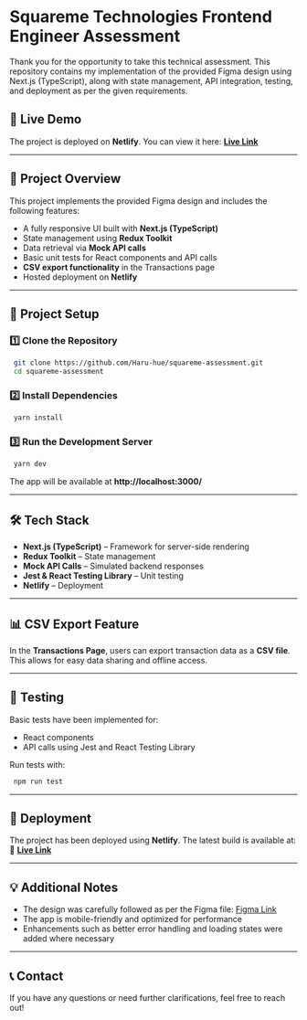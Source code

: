 # Squareme Technologies Frontend Engineer Assessment

Thank you for the opportunity to take this technical assessment. This repository contains my implementation of the provided Figma design using Next.js (TypeScript), along with state management, API integration, testing, and deployment as per the given requirements.

## 🚀 Live Demo  
The project is deployed on **Netlify**. You can view it here: **[Live Link](https://josh-squareme.netlify.app/)**  

---

## 📌 Project Overview  
This project implements the provided Figma design and includes the following features:

- A fully responsive UI built with **Next.js (TypeScript)**  
- State management using **Redux Toolkit**  
- Data retrieval via **Mock API calls**  
- Basic unit tests for React components and API calls  
- **CSV export functionality** in the Transactions page  
- Hosted deployment on **Netlify**  

---

## 📂 Project Setup  

### 1️⃣ Clone the Repository  
```bash
 git clone https://github.com/Haru-hue/squareme-assessment.git
 cd squareme-assessment
```

### 2️⃣ Install Dependencies  
```bash
 yarn install
```

### 3️⃣ Run the Development Server  
```bash
 yarn dev
```
The app will be available at **http://localhost:3000/**  

---

## 🛠️ Tech Stack  
- **Next.js (TypeScript)** – Framework for server-side rendering  
- **Redux Toolkit** – State management  
- **Mock API Calls** – Simulated backend responses  
- **Jest & React Testing Library** – Unit testing  
- **Netlify** – Deployment  

---

## 📊 CSV Export Feature  
In the **Transactions Page**, users can export transaction data as a **CSV file**. This allows for easy data sharing and offline access.  

---

## 🧪 Testing  
Basic tests have been implemented for:

- React components  
- API calls using Jest and React Testing Library  

Run tests with:
```bash
 npm run test
```

---

## 🚀 Deployment  
The project has been deployed using **Netlify**. The latest build is available at:  
🔗 **[Live Link](https://josh-squareme.netlify.app/)**  

---

## 💡 Additional Notes  
- The design was carefully followed as per the Figma file: [Figma Link](https://www.figma.com/file/UNjwFQlxDxtt0lA13kZBgG/Frontend-Test?type=design&node-id=0%3A1&mode=design&t=HvlmmDbkNziW2kNy-1)  
- The app is mobile-friendly and optimized for performance  
- Enhancements such as better error handling and loading states were added where necessary  

---

## 📞 Contact  
If you have any questions or need further clarifications, feel free to reach out!  
